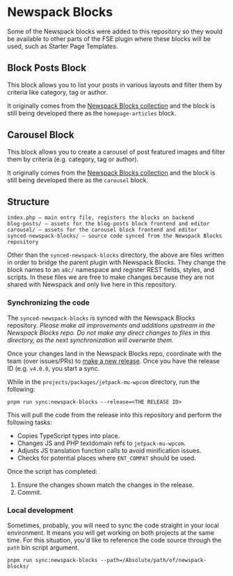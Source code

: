 # Newspack Blocks

Some of the Newspack blocks were added to this repository so they would be available to other parts of the FSE plugin where these blocks will be used, such as Starter Page Templates.

## Block Posts Block

This block allows you to list your posts in various layouts and filter them by criteria like category, tag or author.

It originally comes from the [Newspack Blocks collection](https://github.com/automattic/newspack-blocks) and the block is still being developed there as the `homepage-articles` block.

## Carousel Block

This block allows you to create a carousel of post featured images and filter them by criteria (e.g. category, tag or author).

It originally comes from the [Newspack Blocks collection](https://github.com/automattic/newspack-blocks) and the block is still being developed there as the `carousel` block.

## Structure

```
index.php — main entry file, registers the blocks on backend
blog-posts/ — assets for the blog-posts block frontend and editor
carousel/ — assets for the carousel block frontend and editor
synced-newspack-blocks/ — source code synced from the Newspack Blocks repository
```

Other than the `synced-newspack-blocks` directory, the above are files written in order to bridge the parent plugin with Newspack Blocks. They change the block names to an `a8c/` namespace and register REST fields, styles, and scripts. In these files we are free to make changes because they are not shared with Newspack and only live here in this repository.


### Synchronizing the code

The `synced-newspack-blocks` is synced with the Newspack Blocks repository. *Please make all improvements and additions upstream in the Newspack Blocks repo. Do not make any direct changes to files in this directory, as the next synchronization will overwrite them.*

Once your changes land in the Newspack Blocks repo, coordinate with the team (over issues/PRs) to [make a new release](https://github.com/Automattic/newspack-blocks/releases). Once you have the release ID (e.g. `v4.0.0`, you start a sync.

While in the `projects/packages/jetpack-mu-wpcom` directory, run the following:

```
pnpm run sync:newspack-blocks --release=<THE RELEASE ID>
```

This will pull the code from the release into this repository and perform the following tasks:
* Copies TypeScript types into place.
* Changes JS and PHP textdomain refs to `jetpack-mu-wpcom`.
* Adjusts JS translation function calls to avoid minification issues.
* Checks for potential places where `ENT_COMPAT` should be used.

Once the script has completed:
1. Ensure the changes shown match the changes in the release.
2. Commit.

### Local development

Sometimes, probably, you will need to sync the code straight in your local environment. It means you will get working on both projects at the same time. For this situation, you'd like to reference the code source through the `path` bin script argument.

```
pnpm run sync:newspack-blocks --path=/Absolute/path/of/newspack-blocks/
```
